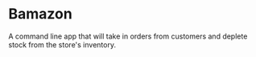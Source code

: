 # Bamazon
A command line app that will take in orders from customers and deplete stock from the store's inventory. 
